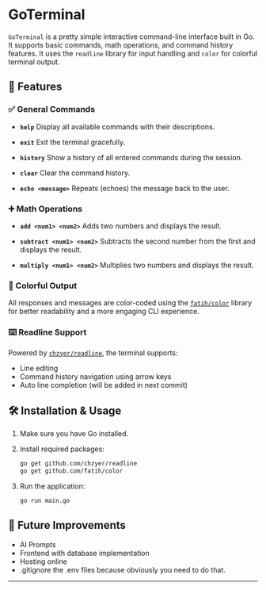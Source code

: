 # GoTerminal

`GoTerminal` is a pretty simple interactive command-line interface built in Go. It supports basic commands, math operations, and command history features. It uses the `readline` library for input handling and `color` for colorful terminal output.

## 🚀 Features

### ✅ General Commands

* **`help`**
  Display all available commands with their descriptions.

* **`exit`**
  Exit the terminal gracefully.

* **`history`**
  Show a history of all entered commands during the session.

* **`clear`**
  Clear the command history.

* **`echo <message>`**
  Repeats (echoes) the message back to the user.

### ➕ Math Operations

* **`add <num1> <num2>`**
  Adds two numbers and displays the result.

* **`subtract <num1> <num2>`**
  Subtracts the second number from the first and displays the result.

* **`multiply <num1> <num2>`**
  Multiplies two numbers and displays the result.

### 🎨 Colorful Output

All responses and messages are color-coded using the [`fatih/color`](https://github.com/fatih/color) library for better readability and a more engaging CLI experience.

### ⌨️ Readline Support

Powered by [`chzyer/readline`](https://github.com/chzyer/readline), the terminal supports:

* Line editing
* Command history navigation using arrow keys
* Auto line completion (will be added in next commit)

## 🛠 Installation & Usage

1. Make sure you have Go installed.
2. Install required packages:

   ```bash
   go get github.com/chzyer/readline
   go get github.com/fatih/color
   ```
3. Run the application:

   ```bash
   go run main.go
   ```

## 🧩 Future Improvements

* AI Prompts
* Frontend with database implementation
* Hosting online
* .gitignore the .env files because obviously you need to do that. 

---

